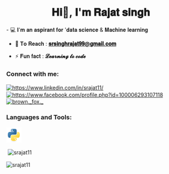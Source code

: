 <h1 align="center">𝐇𝐢👋, 𝐈'𝐦 𝐑𝐚𝐣𝐚𝐭 𝐬𝐢𝐧𝐠𝐡</h1>
- 💻 𝐈'𝐦 𝐚𝐧 𝐚𝐬𝐩𝐢𝐫𝐚𝐧𝐭 𝐟𝐨𝐫 '𝐝𝐚𝐭𝐚 𝐬𝐜𝐢𝐞𝐧𝐜𝐞 & 𝐌𝐚𝐜𝐡𝐢𝐧𝐞 𝐥𝐞𝐚𝐫𝐧𝐢𝐧𝐠

- 📧 𝐓𝐨 𝐑𝐞𝐚𝐜𝐡 : **𝐬𝐫𝐬𝐢𝐧𝐠𝐡𝐫𝐚𝐣𝐚𝐭𝟗𝟗@𝐠𝐦𝐚𝐢𝐥.𝐜𝐨𝐦**

- ⚡ 𝐅𝐮𝐧 𝐟𝐚𝐜𝐭 : **𝓛𝓮𝓪𝓻𝓷𝓲𝓷𝓰 𝓽𝓸 𝓬𝓸𝓭𝓮**

<h3 align="left">Connect with me:</h3>
<p align="left">
<a href="https://linkedin.com/in/https://www.linkedin.com/in/srajat11/" target="blank"><img align="center" src="https://raw.githubusercontent.com/rahuldkjain/github-profile-readme-generator/master/src/images/icons/Social/linked-in-alt.svg" alt="https://www.linkedin.com/in/srajat11/" height="30" width="40" /></a>
<a href="https://fb.com/https://www.facebook.com/profile.php?id=100006293107118" target="blank"><img align="center" src="https://raw.githubusercontent.com/rahuldkjain/github-profile-readme-generator/master/src/images/icons/Social/facebook.svg" alt="https://www.facebook.com/profile.php?id=100006293107118" height="30" width="40" /></a>
<a href="https://instagram.com/brown._fox._" target="blank"><img align="center" src="https://raw.githubusercontent.com/rahuldkjain/github-profile-readme-generator/master/src/images/icons/Social/instagram.svg" alt="brown._fox._" height="30" width="40" /></a>
</p>

<h3 align="left">Languages and Tools:</h3>
<p align="left"> <a href="https://www.python.org" target="_blank" rel="noreferrer"> <img src="https://raw.githubusercontent.com/devicons/devicon/master/icons/python/python-original.svg" alt="python" width="40" height="40"/> </a> </p>

<p>&nbsp;<img align="center" src="https://github-readme-stats.vercel.app/api?username=srajat11&show_icons=true&locale=en" alt="srajat11" /></p>

<p><img align="center" src="https://github-readme-streak-stats.herokuapp.com/?user=srajat11&" alt="srajat11" /></p>
